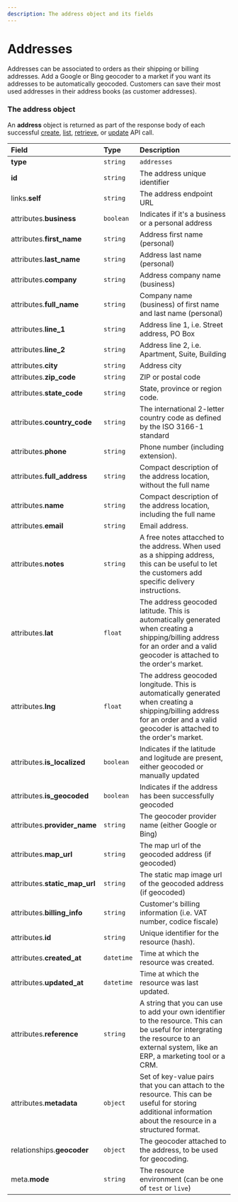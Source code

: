 ```yaml
---
description: The address object and its fields
---
```


# Addresses

Addresses can be associated to orders as their shipping or billing addresses.
Add a Google or Bing geocoder to a market if you want its addresses to be automatically geocoded.
Customers can save their most used addresses in their address books (as customer addresses).


### The address object

An **address** object is returned as part of the response body of each successful
[create](/api-reference/resources/addresses/create_address),
[list](/api-reference/resources/addresses/list_addresses),
[retrieve](/api-reference/resources/addresses/retrieve_address),
or [update](/api-reference/resources/addresses/update_address) API call.

| Field | Type | Description |
| :--- | :--- | :--- |
| **type** | `string` | `addresses` |
| **id** | `string` | The address unique identifier |
| links.**self** | `string` | The address endpoint URL |
| attributes.**business** | `boolean` | Indicates if it's a business or a personal address |
| attributes.**first_name** | `string` | Address first name (personal) |
| attributes.**last_name** | `string` | Address last name (personal) |
| attributes.**company** | `string` | Address company name (business) |
| attributes.**full_name** | `string` | Company name (business) of first name and last name (personal) |
| attributes.**line_1** | `string` | Address line 1, i.e. Street address, PO Box |
| attributes.**line_2** | `string` | Address line 2, i.e. Apartment, Suite, Building |
| attributes.**city** | `string` | Address city |
| attributes.**zip_code** | `string` | ZIP or postal code |
| attributes.**state_code** | `string` | State, province or region code. |
| attributes.**country_code** | `string` | The international 2-letter country code as defined by the ISO 3166-1 standard |
| attributes.**phone** | `string` | Phone number (including extension). |
| attributes.**full_address** | `string` | Compact description of the address location, without the full name |
| attributes.**name** | `string` | Compact description of the address location, including the full name |
| attributes.**email** | `string` | Email address. |
| attributes.**notes** | `string` | A free notes attacched to the address. When used as a shipping address, this can be useful to let the customers add specific delivery instructions. |
| attributes.**lat** | `float` | The address geocoded latitude. This is automatically generated when creating a shipping/billing address for an order and a valid geocoder is attached to the order's market. |
| attributes.**lng** | `float` | The address geocoded longitude. This is automatically generated when creating a shipping/billing address for an order and a valid geocoder is attached to the order's market. |
| attributes.**is_localized** | `boolean` | Indicates if the latitude and logitude are present, either geocoded or manually updated |
| attributes.**is_geocoded** | `boolean` | Indicates if the address has been successfully geocoded |
| attributes.**provider_name** | `string` | The geocoder provider name (either Google or Bing) |
| attributes.**map_url** | `string` | The map url of the geocoded address (if geocoded) |
| attributes.**static_map_url** | `string` | The static map image url of the geocoded address (if geocoded) |
| attributes.**billing_info** | `string` | Customer's billing information (i.e. VAT number, codice fiscale) |
| attributes.**id** | `string` | Unique identifier for the resource (hash). |
| attributes.**created_at** | `datetime` | Time at which the resource was created. |
| attributes.**updated_at** | `datetime` | Time at which the resource was last updated. |
| attributes.**reference** | `string` | A string that you can use to add your own identifier to the resource. This can be useful for intergrating the resource to an external system, like an ERP, a marketing tool or a CRM. |
| attributes.**metadata** | `object` | Set of key-value pairs that you can attach to the resource. This can be useful for storing additional information about the resource in a structured format. |
| relationships.**geocoder** | `object` | The geocoder attached to the address, to be used for geocoding. |
| meta.**mode** | `string` | The resource environment \(can be one of `test` or `live`\) |
